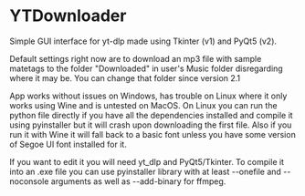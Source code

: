 # YTDownloader
Simple GUI interface for yt-dlp made using Tkinter (v1) and  PyQt5 (v2).

Default settings right now are to download an mp3 file with sample matetags to the folder "Downloaded" in user's Music folder disregarding where it may be. You can change that folder since version 2.1
 
App works without issues on Windows, has trouble on Linux where it only works using Wine and is untested on MacOS. On Linux you can run the python file directly if you have all the dependencies installed and compile it using pyinstaller but it will crash upon downloading the first file. Also if you run it with Wine it will fall back to a basic font unless you have some version of Segoe UI font installed for it. 

If you want to edit it you will need yt_dlp and PyQt5/Tkinter. To compile it into an .exe file you can use pyinstaller library with at least --onefile and --noconsole arguments as well as --add-binary for ffmpeg. 
